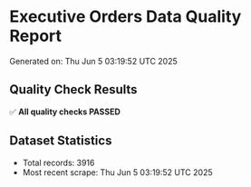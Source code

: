 # Executive Orders Data Quality Report
Generated on: Thu Jun  5 03:19:52 UTC 2025

## Quality Check Results
✅ **All quality checks PASSED**

## Dataset Statistics
- Total records: 3916
- Most recent scrape: Thu Jun  5 03:19:52 UTC 2025

